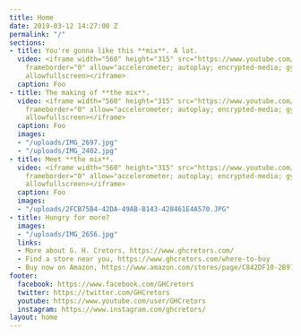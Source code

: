 ```yaml
---
title: Home
date: 2019-03-12 14:27:00 Z
permalink: "/"
sections:
- title: You're gonna like this **mix**. A lot.
  video: <iframe width="560" height="315" src="https://www.youtube.com/embed/pWmq3fEkHSo"
    frameborder="0" allow="accelerometer; autoplay; encrypted-media; gyroscope; picture-in-picture"
    allowfullscreen></iframe>
  caption: Foo
- title: The making of **the mix**.
  video: <iframe width="560" height="315" src="https://www.youtube.com/embed/KRKwiodn9N0"
    frameborder="0" allow="accelerometer; autoplay; encrypted-media; gyroscope; picture-in-picture"
    allowfullscreen></iframe>
  caption: Foo
  images:
  - "/uploads/IMG_2697.jpg"
  - "/uploads/IMG_2402.jpg"
- title: Meet **the mix**.
  video: <iframe width="560" height="315" src="https://www.youtube.com/embed/RDTre8s3AH0"
    frameborder="0" allow="accelerometer; autoplay; encrypted-media; gyroscope; picture-in-picture"
    allowfullscreen></iframe>
  caption: Foo
  images:
  - "/uploads/2FCB75B4-42DA-49AB-B143-428461E4A570.JPG"
- title: Hungry for more?
  images:
  - "/uploads/IMG_2656.jpg"
  links:
  - More about G. H. Cretors, https://www.ghcretors.com/
  - Find a store near you, https://www.ghcretors.com/where-to-buy
  - Buy now on Amazon, https://www.amazon.com/stores/page/C842DF10-2B97-477F-8680-5086D60095D2
footer:
  facebook: https://www.facebook.com/GHCretors
  twitter: https://twitter.com/GHCretors
  youtube: https://www.youtube.com/user/GHCretors
  instagram: https://www.instagram.com/ghcretors/
layout: home
---
```



